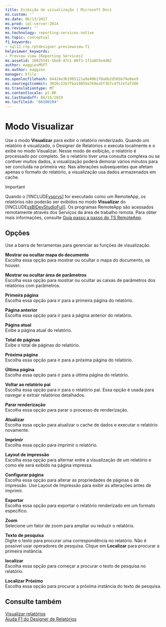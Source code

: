```yaml
---
title: Exibição de visualização | Microsoft Docs
ms.custom: ''
ms.date: 06/13/2017
ms.prod: sql-server-2014
ms.reviewer: ''
ms.technology: reporting-services-native
ms.topic: conceptual
f1_keywords:
- sql12.rtp.rptdesigner.previewview.f1
helpviewer_keywords:
- Preview view [Reporting Services]
ms.assetid: 108255d1-5be8-47c1-80f3-1f2a055e4d02
author: maggiesMSFT
ms.author: maggies
manager: kfile
ms.openlocfilehash: 84424e361905121a0e4061f0a6b2d565b79e8ee9
ms.sourcegitcommit: 3026c22b7fba19059a769ea5f367c4f51efaf286
ms.translationtype: MT
ms.contentlocale: pt-BR
ms.lasthandoff: 06/15/2019
ms.locfileid: "66100104"
---
```

# <a name="preview-view"></a>Modo Visualizar
  Use o modo **Visualizar** para exibir o relatório renderizado. Quando um relatório é visualizado, o Designer de Relatórios o executa localmente e o exibe no modo Visualizar. Nesse modo de exibição, o relatório é processado por completo. Se o relatório tiver uma consulta complexa ou se contiver muitos dados, a visualização poderá demorar vários minutos para ser concluída na primeira vez. Nas alterações subsequentes que afetam apenas o formato do relatório, a visualização usa dados armazenados em cache.  
  
> [!IMPORTANT]  
>  Quando o [!INCLUDE[vsprvs](../../includes/vsprvs-md.md)] for executado como um RemoteApp, os relatórios não poderão ser exibidos no modo **Visualizar** do [!INCLUDE[ssBIDevStudioFull](../../includes/ssbidevstudiofull-md.md)]. Os programas RemoteApp são acessados remotamente através dos Serviços da área de trabalho remota. Para obter mais informações, consulte [Guia passo a passo do TS RemoteApp](https://technet.microsoft.com/library/cc730673\(WS.10\).aspx).  
  
## <a name="options"></a>Opções  
 Use a barra de ferramentas para gerenciar as funções de visualização.  
  
 **Mostrar ou ocultar mapa do documento**  
 Escolha essa opção para mostrar ou ocultar o mapa do documento, se houver.  
  
 **Mostrar ou ocultar área de parâmetros**  
 Escolha essa opção para mostrar ou ocultar as caixas de parâmetros dos relatórios com parâmetros.  
  
 **Primeira página**  
 Escolha essa opção para ir para a primeira página do relatório.  
  
 **Página anterior**  
 Escolha essa opção para ir para a página anterior do relatório.  
  
 **Página atual**  
 Exibe a página atual do relatório.  
  
 **Total de páginas**  
 Exibe o total de páginas do relatório.  
  
 **Próxima página**  
 Escolha essa opção para ir para a próxima página do relatório.  
  
 **Última página**  
 Escolha essa opção para ir para a última página do relatório.  
  
 **Voltar ao relatório pai**  
 Escolha essa opção para ir para o relatório pai. Essa opção é usada para navegar e extrair relatórios detalhados.  
  
 **Parar renderização**  
 Escolha essa opção para parar o processo de renderização.  
  
 **Atualizar**  
 Escolha essa opção para atualizar o cache de dados e executar o relatório novamente.  
  
 **Imprimir**  
 Escolha essa opção para imprimir o relatório.  
  
 **Layout de impressão**  
 Escolha essa opção para alternar entre a visualização de um relatório e como ele será exibido na página impressa.  
  
 **Configurar página**  
 Escolha essa opção para alterar as propriedades de páginas e de impressão. Use Layout de Impressão para exibir as alterações antes de imprimir.  
  
 **Exportar**  
 Escolha essa opção para exportar o relatório renderizado em um formato específico.  
  
 **Zoom**  
 Selecione um fator de zoom para ampliar ou reduzir o relatório.  
  
 **Texto de pesquisa**  
 Digite o texto para procurar uma correspondência no relatório. Não é possível usar operadores de pesquisa. Clique em **Localizar** para procurar a primeira instância.  
  
 **localizar**  
 Escolha essa opção para começar a procurar o texto de pesquisa no relatório.  
  
 **Localizar Próximo**  
 Escolha essa opção para procurar a próxima instância do texto de pesquisa.  
  
## <a name="see-also"></a>Consulte também  
 [Visualizar relatórios](../reports/previewing-reports.md)   
 [Ajuda F1 do Designer de Relatórios](report-designer-f1-help.md)  
  
  
